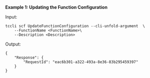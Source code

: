 **Example 1: Updating the Function Configuration**



Input: 

```
tccli scf UpdateFunctionConfiguration --cli-unfold-argument  \
    --FunctionName <FunctionName>\
    --Description <Description>
```

Output: 
```
{
    "Response": {
        "RequestId": "eac6b301-a322-493a-8e36-83b295459397"
    }
}
```

